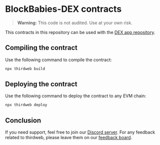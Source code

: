 # BlockBabies-DEX contracts

> **Warning:** This code is not audited. Use at your own risk.

This contracts in this repository can be used with the [DEX app repository](https://github.com/thirdweb-example/dex-app).

## Compiling the contract

Use the following command to compile the contract:

```bash
npx thirdweb build
```

## Deploying the contract

Use the following command to deploy the contract to any EVM chain:

```bash
npx thirdweb deploy
```

## Conclusion

If you need support, feel free to join our [Discord server](https://discord.gg/thirdweb). For any feedback related to thirdweb, please leave them on our [feedback board](https://feedback.thirdweb.com).
